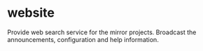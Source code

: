 # website
Provide web search service for the mirror projects. Broadcast the announcements, configuration and help information.
